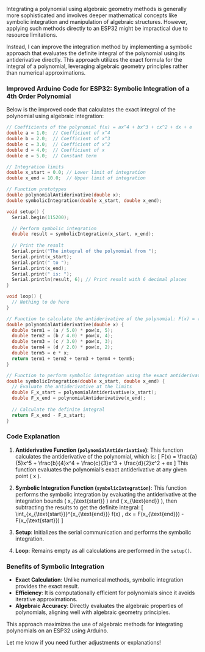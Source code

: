 Integrating a polynomial using algebraic geometry methods is generally more sophisticated and involves deeper mathematical concepts like symbolic integration and manipulation of algebraic structures. However, applying such methods directly to an ESP32 might be impractical due to resource limitations.

Instead, I can improve the integration method by implementing a symbolic approach that evaluates the definite integral of the polynomial using its antiderivative directly. This approach utilizes the exact formula for the integral of a polynomial, leveraging algebraic geometry principles rather than numerical approximations.

### Improved Arduino Code for ESP32: Symbolic Integration of a 4th Order Polynomial

Below is the improved code that calculates the exact integral of the polynomial using algebraic integration:

```cpp
// Coefficients of the polynomial f(x) = ax^4 + bx^3 + cx^2 + dx + e
double a = 1.0;  // Coefficient of x^4
double b = 2.0;  // Coefficient of x^3
double c = 3.0;  // Coefficient of x^2
double d = 4.0;  // Coefficient of x
double e = 5.0;  // Constant term

// Integration limits
double x_start = 0.0; // Lower limit of integration
double x_end = 10.0;  // Upper limit of integration

// Function prototypes
double polynomialAntiderivative(double x);
double symbolicIntegration(double x_start, double x_end);

void setup() {
  Serial.begin(115200);

  // Perform symbolic integration
  double result = symbolicIntegration(x_start, x_end);
  
  // Print the result
  Serial.print("The integral of the polynomial from ");
  Serial.print(x_start);
  Serial.print(" to ");
  Serial.print(x_end);
  Serial.print(" is: ");
  Serial.println(result, 6); // Print result with 6 decimal places
}

void loop() {
  // Nothing to do here
}

// Function to calculate the antiderivative of the polynomial: F(x) = (a/5)*x^5 + (b/4)*x^4 + (c/3)*x^3 + (d/2)*x^2 + e*x
double polynomialAntiderivative(double x) {
  double term1 = (a / 5.0) * pow(x, 5);
  double term2 = (b / 4.0) * pow(x, 4);
  double term3 = (c / 3.0) * pow(x, 3);
  double term4 = (d / 2.0) * pow(x, 2);
  double term5 = e * x;
  return term1 + term2 + term3 + term4 + term5;
}

// Function to perform symbolic integration using the exact antiderivative of the polynomial
double symbolicIntegration(double x_start, double x_end) {
  // Evaluate the antiderivative at the limits
  double F_x_start = polynomialAntiderivative(x_start);
  double F_x_end = polynomialAntiderivative(x_end);
  
  // Calculate the definite integral
  return F_x_end - F_x_start;
}
```

### Code Explanation

1. **Antiderivative Function (`polynomialAntiderivative`)**: This function calculates the antiderivative of the polynomial, which is:
   \[
   F(x) = \frac{a}{5}x^5 + \frac{b}{4}x^4 + \frac{c}{3}x^3 + \frac{d}{2}x^2 + ex
   \]
   This function evaluates the polynomial’s exact antiderivative at any given point \( x \).

2. **Symbolic Integration Function (`symbolicIntegration`)**: This function performs the symbolic integration by evaluating the antiderivative at the integration bounds \( x_{\text{start}} \) and \( x_{\text{end}} \), then subtracting the results to get the definite integral:
   \[
   \int_{x_{\text{start}}}^{x_{\text{end}}} f(x) \, dx = F(x_{\text{end}}) - F(x_{\text{start}})
   \]

3. **Setup**: Initializes the serial communication and performs the symbolic integration.

4. **Loop**: Remains empty as all calculations are performed in the `setup()`.

### Benefits of Symbolic Integration

- **Exact Calculation**: Unlike numerical methods, symbolic integration provides the exact result.
- **Efficiency**: It is computationally efficient for polynomials since it avoids iterative approximations.
- **Algebraic Accuracy**: Directly evaluates the algebraic properties of polynomials, aligning well with algebraic geometry principles.

This approach maximizes the use of algebraic methods for integrating polynomials on an ESP32 using Arduino.

Let me know if you need further adjustments or explanations!
